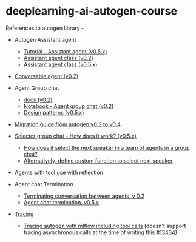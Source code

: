 # deeplearning-ai-autogen-course


References to autogen library -
* Autogen Assistant agent
    * [Tutorial - Assistant agent (v0.5.x)](https://microsoft.github.io/autogen/stable//user-guide/agentchat-user-guide/tutorial/agents.html#assistant-agent)
    * [Assistant agent class (v0.2)](https://microsoft.github.io/autogen/0.2/docs/reference/agentchat/assistant_agent/)
    * [Assistant agent class (v0.5.x)](https://microsoft.github.io/autogen/stable//reference/python/autogen_agentchat.agents.html#autogen_agentchat.agents.AssistantAgent)
* [Conversable agent (v0.2)](https://microsoft.github.io/autogen/0.2/docs/reference/agentchat/conversable_agent/)
* Agent Group chat
    * [docs (v0.2)](https://microsoft.github.io/autogen/0.2/docs/reference/agentchat/groupchat/)
    * [Notebook - Agent group chat (v0.2)](https://microsoft.github.io/autogen/0.2/docs/notebooks/agentchat_groupchat/)
    * [Design patterns (v0.5.x)](https://microsoft.github.io/autogen/stable//user-guide/core-user-guide/design-patterns/group-chat.html)
  
* [Migration guide from autogen v0.2 to v0.4](https://microsoft.github.io/autogen/stable//user-guide/agentchat-user-guide/migration-guide.html)
* [Selector group chat - How does it work? (v0.5.x)](https://microsoft.github.io/autogen/stable//user-guide/agentchat-user-guide/selector-group-chat.html#how-does-it-work)
    * [How does it select the next speaker in a team of agents in a group chat?](https://microsoft.github.io/autogen/stable//user-guide/agentchat-user-guide/selector-group-chat.html#selector-prompt)
    * [Alternatively, define custom function to select next speaker](https://microsoft.github.io/autogen/stable//user-guide/agentchat-user-guide/selector-group-chat.html#custom-selector-function)
* [Agents with tool use with reflection](https://microsoft.github.io/autogen/stable//user-guide/agentchat-user-guide/selector-group-chat.html#agents)
* Agent chat Termination
    * [Terminating conversation between agents, v 0.2](https://microsoft.github.io/autogen/0.2/docs/tutorial/chat-termination/)
    * [Agent chat termination, v0.5.x](https://microsoft.github.io/autogen/stable//user-guide/agentchat-user-guide/tutorial/termination.html)
* [Tracing](https://microsoft.github.io/autogen/stable//user-guide/agentchat-user-guide/tracing.html)
    * [Tracing autogen with mlflow including tool calls](https://mlflow.org/docs/latest/tracing/integrations/autogen) (doesn't support tracing asynchronous calls at the time of writing this [#13434](https://github.com/mlflow/mlflow/issues/13434))

  
